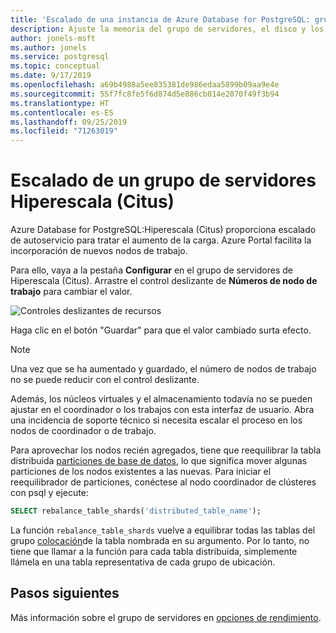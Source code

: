 ```yaml
---
title: 'Escalado de una instancia de Azure Database for PostgreSQL: grupo de servidor de Hiperescala (Citus)'
description: Ajuste la memoria del grupo de servidores, el disco y los recursos de CPU para tratar un aumento de la carga
author: jonels-msft
ms.author: jonels
ms.service: postgresql
ms.topic: conceptual
ms.date: 9/17/2019
ms.openlocfilehash: a69b4988a5ee835381de986edaa5899b09aa9e4e
ms.sourcegitcommit: 55f7fc8fe5f6d874d5e886cb014e2070f49f3b94
ms.translationtype: HT
ms.contentlocale: es-ES
ms.lasthandoff: 09/25/2019
ms.locfileid: "71263019"
---
```

# <a name="scale-a-hyperscale-citus-server-group"></a>Escalado de un grupo de servidores Hiperescala (Citus)

Azure Database for PostgreSQL:Hiperescala (Citus) proporciona escalado de autoservicio para tratar el aumento de la carga. Azure Portal facilita la incorporación de nuevos nodos de trabajo.

Para ello, vaya a la pestaña **Configurar** en el grupo de servidores de Hiperescala (Citus).
Arrastre el control deslizante de **Números de nodo de trabajo** para cambiar el valor.

![Controles deslizantes de recursos](./media/howto-hyperscale-scaling/01-sliders-workers.png)

Haga clic en el botón "Guardar" para que el valor cambiado surta efecto.

> [!NOTE]
> Una vez que se ha aumentado y guardado, el número de nodos de trabajo no se puede reducir con el control deslizante.
>
> Además, los núcleos virtuales y el almacenamiento todavía no se pueden ajustar en el coordinador o los trabajos con esta interfaz de usuario. Abra una incidencia de soporte técnico si necesita escalar el proceso en los nodos de coordinador o de trabajo.

Para aprovechar los nodos recién agregados, tiene que reequilibrar la tabla distribuida [particiones de base de datos](concepts-hyperscale-distributed-data.md#shards), lo que significa mover algunas particiones de los nodos existentes a las nuevas. Para iniciar el reequilibrador de particiones, conéctese al nodo coordinador de clústeres con psql y ejecute:

```sql
SELECT rebalance_table_shards('distributed_table_name');
```

La función `rebalance_table_shards` vuelve a equilibrar todas las tablas del grupo [colocación](concepts-hyperscale-colocation.md)de la tabla nombrada en su argumento. Por lo tanto, no tiene que llamar a la función para cada tabla distribuida, simplemente llámela en una tabla representativa de cada grupo de ubicación.

## <a name="next-steps"></a>Pasos siguientes

Más información sobre el grupo de servidores en [opciones de rendimiento](concepts-hyperscale-configuration-options.md).

